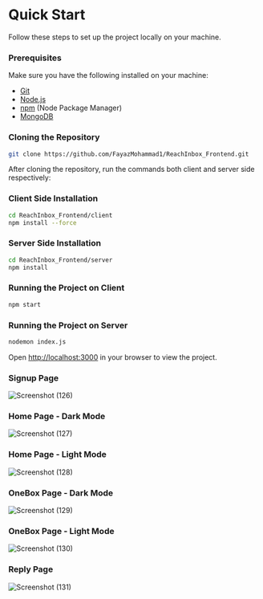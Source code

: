 # Quick Start

Follow these steps to set up the project locally on your machine.

### Prerequisites

Make sure you have the following installed on your machine:

- [Git](https://git-scm.com/)
- [Node.js](https://nodejs.org/en)
- [npm](https://www.npmjs.com/) (Node Package Manager)
- [MongoDB](https://www.mongodb.com/try/download/community)

### Cloning the Repository
```bash
git clone https://github.com/FayazMohammad1/ReachInbox_Frontend.git
```
After cloning the repository, run the commands both client and server side respectively:

### Client Side Installation
```bash
cd ReachInbox_Frontend/client
npm install --force
```

### Server Side Installation
```bash
cd ReachInbox_Frontend/server
npm install
```

### Running the Project on Client 
```bash
npm start
```

### Running the Project on Server 
```bash
nodemon index.js
```
Open [http://localhost:3000](http://localhost:3000) in your browser to view the project.

### Signup Page
![Screenshot (126)](https://github.com/user-attachments/assets/75e90e42-95c5-41dc-ae7e-0bcd967a398c)

### Home Page - Dark Mode
![Screenshot (127)](https://github.com/user-attachments/assets/ec1ee436-6705-48d3-bebe-11c8e1af89cc)

### Home Page - Light Mode
![Screenshot (128)](https://github.com/user-attachments/assets/3579c2c6-0ddb-4175-9339-19ef1c227493)

### OneBox Page - Dark Mode
![Screenshot (129)](https://github.com/user-attachments/assets/7cd5e25f-91cc-4744-a999-d060197220c3)

### OneBox Page - Light Mode
![Screenshot (130)](https://github.com/user-attachments/assets/1fc7ce66-7b7f-4316-be75-120c8afc8e55)

### Reply Page
![Screenshot (131)](https://github.com/user-attachments/assets/77c6037a-4826-4b21-bc4a-13978a151230)

